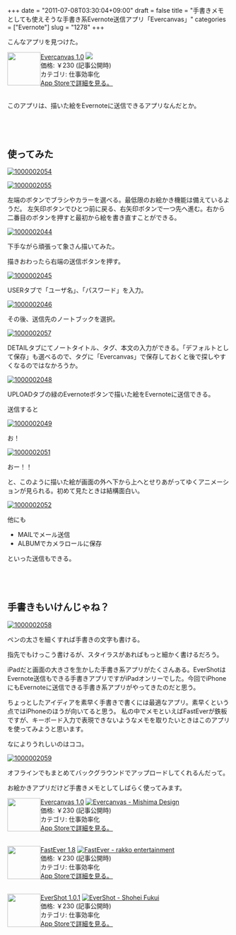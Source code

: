 +++
date = "2011-07-08T03:30:04+09:00"
draft = false
title = "手書きメモとしても使えそうな手書き系Evernote送信アプリ「Evercanvas」"
categories = ["Evernote"]
slug = "1278"
+++

こんなアプリを見つけた。

<p style="margin-top: 1em;">

<div class="amz-etr-under"><div class="amz-left" style="float:left;"><div class="amz-image"><a href="http://itunes.apple.com/jp/app/evercanvas/id435933869?mt=8&uo=4" target="new"><img width="75" height="75" class="appsImg" src="http://a2.mzstatic.com/us/r1000/034/Purple/d8/79/a5/mzm.vwgcdnkx.png" alt=""></a></div></div><div class="amz-right"><div class="amz-title"><a href="http://itunes.apple.com/jp/app/evercanvas/id435933869?mt=8&uo=4" target="new">Evercanvas 1.0</a> <a href="http://itunes.apple.com/jp/app/evercanvas/id435933869?mt=8&uo=4" target="itunes_store"><img src="http://ax.phobos.apple.com.edgesuite.net/ja_jp/images/web/linkmaker/badge_appstore-sm.gif" style="border: 0;"></a></div><div class="amz-detail">価格: &#65509;230 (記事公開時)<br>カテゴリ: 仕事効率化<br><a href="http://itunes.apple.com/jp/app/evercanvas/id435933869?mt=8&uo=4" target="new">App Storeで詳細を見る。</a></div></div></div>
<br clear="all" />

<p style="margin-top: 1em;">

このアプリは、描いた絵をEvernoteに送信できるアプリなんだとか。

<!--more-->
<p style="margin-top: 6em;">


<h2>使ってみた</h2>

<a rel="nofollow" target="_blank" href="http://www.flickr.com/photos/knk_n/5912568257/" title="1000002054 by kenke_n, on Flickr"><img class="flickr_photo" src="http://farm6.static.flickr.com/5076/5912568257_f7d5517e60.jpg" alt="1000002054"/></a>

<a rel="nofollow" target="_blank" href="http://www.flickr.com/photos/knk_n/5913129220/" title="1000002055 by kenke_n, on Flickr"><img class="flickr_photo" src="http://farm7.static.flickr.com/6051/5913129220_6d28cb0a52.jpg" alt="1000002055"/></a>

左端のボタンでブラシやカラーを選べる。最低限のお絵かき機能は備えているようだ。
左矢印ボタンでひとつ前に戻る、右矢印ボタンで一つ先へ進む。右から二番目のボタンを押すと最初から絵を書き直すことができる。

<p style="margin-top: 1em;">

<a rel="nofollow" target="_blank" href="http://www.flickr.com/photos/knk_n/5913129166/" title="1000002044 by kenke_n, on Flickr"><img class="flickr_photo" src="http://farm6.static.flickr.com/5235/5913129166_56a34aa0e2.jpg" alt="1000002044"/></a>

下手ながら頑張って象さん描いてみた。

描きおわったら右端の送信ボタンを押す。

<p style="margin-top: 1em;">

<a rel="nofollow" target="_blank" href="http://www.flickr.com/photos/knk_n/5912568049/" title="1000002045 by kenke_n, on Flickr"><img class="flickr_photo" src="http://farm7.static.flickr.com/6058/5912568049_86c23e6686.jpg" alt="1000002045"/></a>

USERタブで「ユーザ名」、「パスワード」を入力。

<p style="margin-top: 1em;">

<a rel="nofollow" target="_blank" href="http://www.flickr.com/photos/knk_n/5912567979/" title="1000002046 by kenke_n, on Flickr"><img class="flickr_photo" src="http://farm7.static.flickr.com/6032/5912567979_b422a435cc.jpg" alt="1000002046"/></a>

その後、送信先のノートブックを選択。

<p style="margin-top: 1em;">

<a rel="nofollow" target="_blank" href="http://www.flickr.com/photos/knk_n/5913161210/" title="1000002057 by kenke_n, on Flickr"><img class="flickr_photo" src="http://farm7.static.flickr.com/6019/5913161210_989ee8b25f.jpg" alt="1000002057"/></a>

DETAILタブにてノートタイトル、タグ、本文の入力ができる。「デフォルトとして保存」も選べるので、タグに「Evercanvas」で保存しておくと後で探しやすくなるのではなかろうか。

<p style="margin-top: 1em;">

<a rel="nofollow" target="_blank" href="http://www.flickr.com/photos/knk_n/5912567909/" title="1000002048 by kenke_n, on Flickr"><img class="flickr_photo" src="http://farm7.static.flickr.com/6013/5912567909_8b76a7fd39.jpg" alt="1000002048"/></a>

UPLOADタブの緑のEvernoteボタンで描いた絵をEvernoteに送信できる。

送信すると

<p style="margin-top: 1em;">

<a rel="nofollow" target="_blank" href="http://www.flickr.com/photos/knk_n/5913175904/" title="1000002049 by kenke_n, on Flickr"><img class="flickr_photo" src="http://farm7.static.flickr.com/6007/5913175904_eb2d930871.jpg" alt="1000002049"/></a>

お！

<p style="margin-top: 1em;">

<a rel="nofollow" target="_blank" href="http://www.flickr.com/photos/knk_n/5913176006/" title="1000002051 by kenke_n, on Flickr"><img class="flickr_photo" src="http://farm7.static.flickr.com/6041/5913176006_d23ec2fc7c.jpg" alt="1000002051"/></a>

おー！！

と、このように描いた絵が画面の外へ下から上へとせりあがってゆくアニメーションが見られる。初めて見たときは結構面白い。

<p style="margin-top: 1em;">

<a rel="nofollow" target="_blank" href="http://www.flickr.com/photos/knk_n/5912567829/" title="1000002052 by kenke_n, on Flickr"><img class="flickr_photo" src="http://farm6.static.flickr.com/5274/5912567829_db66696f1a.jpg" alt="1000002052"/></a>

他にも
<ul>
	<li>MAILでメール送信</li>
	<li>ALBUMでカメラロールに保存</li>
</ul>

といった送信もできる。

<p style="margin-top: 6em;">

<h2>手書きもいけんじゃね？</h2>

<a rel="nofollow" target="_blank" href="http://www.flickr.com/photos/knk_n/5913241066/" title="1000002058 by kenke_n, on Flickr"><img class="flickr_photo" src="http://farm6.static.flickr.com/5036/5913241066_01d30134d2.jpg" alt="1000002058"/></a>

ペンの太さを細くすれば手書きの文字も書ける。

指先でもけっこう書けるが、スタイラスがあればもっと細かく書けるだろう。

iPadだと画面の大きさを生かした手書き系アプリがたくさんある。EverShotはEvernote送信もできる手書きアプリですがiPadオンリーでした。今回でiPhoneにもEvernoteに送信できる手書き系アプリがやってきたのだと思う。

ちょっとしたアイディアを素早く手書きで書くには最適なアプリ。素早くという点ではiPhoneのほうが向いてると思う。
私の中でメモといえばFastEverが鉄板ですが、キーボード入力で表現できないようなメモを取りたいときはこのアプリを使ってみようと思います。

なによりうれしいのはココ。

<p style="margin-top: 1em;">

<a rel="nofollow" target="_blank" href="http://www.flickr.com/photos/knk_n/5913241146/" title="1000002059 by kenke_n, on Flickr"><img class="flickr_photo" src="http://farm7.static.flickr.com/6032/5913241146_3f15042fe2.jpg" alt="1000002059"/></a>

オフラインでもまとめてバックグラウンドでアップロードしてくれるんだって。

お絵かきアプリだけど手書きメモとしてしばらく使ってみます。

<p style="margin-top: 1em;">

<div class="amz-etr-under"><div class="amz-left" style="float:left;"><div class="amz-image"><a href="http://itunes.apple.com/jp/app/evercanvas/id435933869?mt=8&uo=4" target="new"><img width="75" height="75" class="appsImg" src="http://a2.mzstatic.com/us/r1000/034/Purple/d8/79/a5/mzm.vwgcdnkx.png"></a></div></div><div class="amz-right"><div class="amz-title"><a href="http://itunes.apple.com/jp/app/evercanvas/id435933869?mt=8&uo=4" target="new">Evercanvas 1.0</a> <a href="http://itunes.apple.com/jp/app/evercanvas/id435933869?mt=8&uo=4" target="itunes_store"><img src="http://ax.phobos.apple.com.edgesuite.net/ja_jp/images/web/linkmaker/badge_appstore-sm.gif" alt="Evercanvas - Mishima Design" style="border: 0;"></a></div><div class="amz-detail">価格: &#65509;230 (記事公開時)<br>カテゴリ: 仕事効率化<br><a href="http://itunes.apple.com/jp/app/evercanvas/id435933869?mt=8&uo=4" target="new">App Storeで詳細を見る。</a></div></div></div>
<br clear="all" />

<p style="margin-top: 1em;">

<div class="amz-etr-under"><div class="amz-left" style="float:left;"><div class="amz-image"><a href="http://itunes.apple.com/jp/app/fastever/id364580273?mt=8&uo=4" target="new"><img width="75" height="75" class="appsImg" src="http://a4.mzstatic.com/us/r1000/019/Purple/d5/30/30/mzl.htigqhos.png"></a></div></div><div class="amz-right"><div class="amz-title"><a href="http://itunes.apple.com/jp/app/fastever/id364580273?mt=8&uo=4" target="new">FastEver 1.8</a> <a href="http://itunes.apple.com/jp/app/fastever/id364580273?mt=8&uo=4" target="itunes_store"><img src="http://ax.phobos.apple.com.edgesuite.net/ja_jp/images/web/linkmaker/badge_appstore-sm.gif" alt="FastEver - rakko entertainment" style="border: 0;"></a></div><div class="amz-detail">価格: &#65509;230 (記事公開時)<br>カテゴリ: 仕事効率化<br><a href="http://itunes.apple.com/jp/app/fastever/id364580273?mt=8&uo=4" target="new">App Storeで詳細を見る。</a></div></div></div>
<br clear="all" />

<p style="margin-top: 1em;">

<div class="amz-etr-under"><div class="amz-left" style="float:left;"><div class="amz-image"><a href="http://itunes.apple.com/jp/app/evershot/id428873625?mt=8&uo=4" target="new"><img width="75" height="75" class="appsImg" src="http://a3.mzstatic.com/us/r1000/037/Purple/63/eb/72/mzl.vgddgtsz.png"></a></div></div><div class="amz-right"><div class="amz-title"><a href="http://itunes.apple.com/jp/app/evershot/id428873625?mt=8&uo=4" target="new">EverShot 1.0.1</a> <a href="http://itunes.apple.com/jp/app/evershot/id428873625?mt=8&uo=4" target="itunes_store"><img src="http://ax.phobos.apple.com.edgesuite.net/ja_jp/images/web/linkmaker/badge_appstore-sm.gif" alt="EverShot - Shohei Fukui" style="border: 0;"></a></div><div class="amz-detail">価格: &#65509;230 (記事公開時)<br>カテゴリ: 仕事効率化<br><a href="http://itunes.apple.com/jp/app/evershot/id428873625?mt=8&uo=4" target="new">App Storeで詳細を見る。</a></div></div></div>
<br clear="all" />
